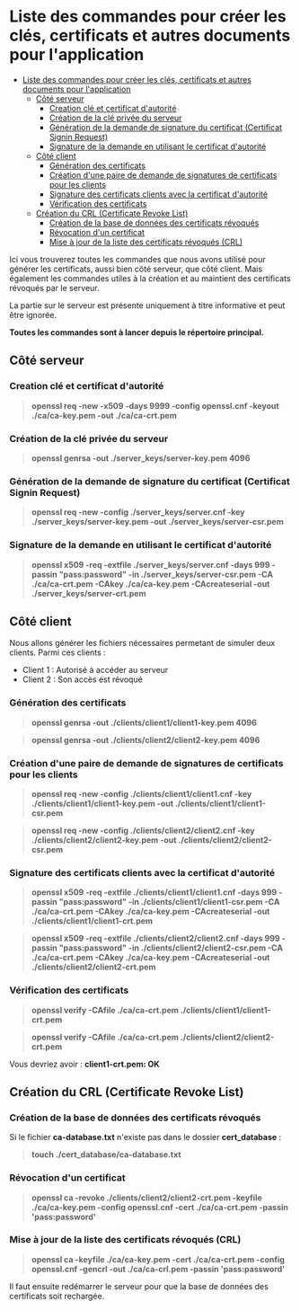 # Liste des commandes pour créer les clés, certificats et autres documents pour l'application

- [Liste des commandes pour créer les clés, certificats et autres documents pour l'application](#liste-des-commandes-pour-créer-les-clés-certificats-et-autres-documents-pour-lapplication)
  - [Côté serveur](#côté-serveur)
    - [Creation clé et certificat d'autorité](#creation-clé-et-certificat-dautorité)
    - [Création de la clé privée du serveur](#création-de-la-clé-privée-du-serveur)
    - [Génération de la demande de signature du certificat (Certificat Signin Request)](#génération-de-la-demande-de-signature-du-certificat-certificat-signin-request)
    - [Signature de la demande en utilisant le certificat d'autorité](#signature-de-la-demande-en-utilisant-le-certificat-dautorité)
  - [Côté client](#côté-client)
    - [Génération des certificats](#génération-des-certificats)
    - [Création d'une paire de demande de signatures de certificats pour les clients](#création-dune-paire-de-demande-de-signatures-de-certificats-pour-les-clients)
    - [Signature des certificats clients avec la certificat d'autorité](#signature-des-certificats-clients-avec-la-certificat-dautorité)
    - [Vérification des certificats](#vérification-des-certificats)
  - [Création du CRL (Certificate Revoke List)](#création-du-crl-certificate-revoke-list)
    - [Création de la base de données des certificats révoqués](#création-de-la-base-de-données-des-certificats-révoqués)
    - [Révocation d'un certificat](#révocation-dun-certificat)
    - [Mise à jour de la liste des certificats révoqués (CRL)](#mise-à-jour-de-la-liste-des-certificats-révoqués-crl)

Ici vous trouverez toutes les commandes que nous avons utilisé pour générer les certificats, aussi bien côté serveur, que côté client. Mais également les commandes utiles à la création et au maintient des certificats révoqués par le serveur.

La partie sur le serveur est présente uniquement à titre informative et peut être ignorée.

**Toutes les commandes sont à lancer depuis le répertoire principal.**

## Côté serveur

### Creation clé et certificat d'autorité

> **openssl req -new -x509 -days 9999 -config openssl.cnf -keyout ./ca/ca-key.pem -out ./ca/ca-crt.pem**

### Création de la clé privée du serveur

> **openssl genrsa -out ./server_keys/server-key.pem 4096**

### Génération de la demande de signature du certificat (Certificat Signin Request)

> **openssl req -new -config ./server_keys/server.cnf -key ./server_keys/server-key.pem -out ./server_keys/server-csr.pem**

### Signature de la demande en utilisant le certificat d'autorité

> **openssl x509 -req -extfile ./server_keys/server.cnf -days 999 -passin "pass:password" -in ./server_keys/server-csr.pem -CA ./ca/ca-crt.pem -CAkey ./ca/ca-key.pem -CAcreateserial -out ./server_keys/server-crt.pem**

## Côté client

Nous allons générer les fichiers nécessaires permetant de simuler deux clients.
Parmi ces clients :

- Client 1 : Autorisé à accéder au serveur
- Client 2 : Son accès est révoqué

### Génération des certificats

> **openssl genrsa -out ./clients/client1/client1-key.pem 4096**

> **openssl genrsa -out ./clients/client2/client2-key.pem 4096**

### Création d'une paire de demande de signatures de certificats pour les clients

> **openssl req -new -config ./clients/client1/client1.cnf -key ./clients/client1/client1-key.pem -out ./clients/client1/client1-csr.pem**

> **openssl req -new -config ./clients/client2/client2.cnf -key ./clients/client2/client2-key.pem -out ./clients/client2/client2-csr.pem**

### Signature des certificats clients avec la certificat d'autorité

> **openssl x509 -req -extfile ./clients/client1/client1.cnf -days 999 -passin "pass:password" -in ./clients/client1/client1-csr.pem -CA ./ca/ca-crt.pem -CAkey ./ca/ca-key.pem -CAcreateserial -out ./clients/client1/client1-crt.pem**

> **openssl x509 -req -extfile ./clients/client2/client2.cnf -days 999 -passin "pass:password" -in ./clients/client2/client2-csr.pem -CA ./ca/ca-crt.pem -CAkey ./ca/ca-key.pem -CAcreateserial -out ./clients/client2/client2-crt.pem**

### Vérification des certificats

> **openssl verify -CAfile ./ca/ca-crt.pem ./clients/client1/client1-crt.pem**

> **openssl verify -CAfile ./ca/ca-crt.pem ./clients/client2/client2-crt.pem**

Vous devriez avoir : **client1-crt.pem: OK**

## Création du CRL (Certificate Revoke List)

### Création de la base de données des certificats révoqués

Si le fichier **ca-database.txt** n'existe pas dans le dossier **cert_database** :
> **touch ./cert_database/ca-database.txt**

### Révocation d'un certificat

> **openssl ca -revoke ./clients/client2/client2-crt.pem -keyfile ./ca/ca-key.pem -config openssl.cnf -cert ./ca/ca-crt.pem -passin 'pass:password'**

### Mise à jour de la liste des certificats révoqués (CRL)

> **openssl ca -keyfile ./ca/ca-key.pem -cert ./ca/ca-crt.pem -config openssl.cnf -gencrl -out ./ca/ca-crl.pem -passin 'pass:password'**

Il faut ensuite redémarrer le serveur pour que la base de données des certificats soit rechargée.
